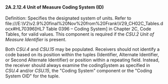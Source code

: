 #### 2A.2.12.4 Unit of Measure Coding System (ID)

Definition: Specifies the designated system of units. Refer to file:///E:\V2\v2.9%20final%20Nov%20from%20Frank\V29_CH02C_Tables.docx#HL70396[HL7 Table 0396 – Coding System] in Chapter 2C, Code Tables, for valid values. This component is required if the _CSU.2 Unit of Measure Identifier_ is present.

Both _CSU.4_ and _CSU.15_ may be populated. Receivers should not identify a code based on its position within the tuples (Identifier, Alternate Identifier, or Second Alternate Identifier) or position within a repeating field. Instead, the receiver should always examine the codingSystem as specified in _CSU.4_ and/or _CSU.15_, the "Coding System" component or the "Coding System OID" for the tuple.
